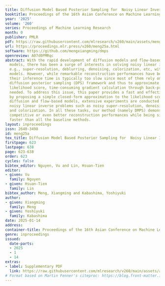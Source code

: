 ```yaml
---
title: Diffusion Model Based Posterior Sampling for  Noisy Linear Inverse Problems
booktitle: Proceedings of the 16th Asian Conference on Machine Learning
year: '2025'
volume: '260'
series: Proceedings of Machine Learning Research
month: 0
publisher: PMLR
pdf: https://raw.githubusercontent.com/mlresearch/v260/main/assets/meng25a/meng25a.pdf
url: https://proceedings.mlr.press/v260/meng25a.html
software: https://github.com/mengxiangming/dmps
openreview: A07d0PMRqc
abstract: With the rapid development of diffusion models and flow-based generative
  models, there has been a surge of interests in solving noisy linear inverse problems,
  e.g., super-resolution, deblurring, denoising, colorization, etc, with generative
  models. However, while remarkable reconstruction performances have been achieved,
  their inference time is typically too slow since most of them rely on the seminal
  diffusion posterior sampling (DPS) framework and thus to approximate the intractable
  likelihood score, time-consuming gradient calculation through back-propagation is
  needed. To address this issue, this paper provides a fast and effective solution
  by proposing a simple closed-form approximation to the likelihood score. For both
  diffusion and flow-based models, extensive experiments are conducted on various
  noisy linear inverse problems such as noisy super-resolution, denoising, deblurring,
  and colorization. In all these tasks, our method (namely DMPS) demonstrates highly
  competitive or even better reconstruction performances while being significantly
  faster than all the baseline methods.
layout: inproceedings
issn: 2640-3498
id: meng25a
tex_title: Diffusion Model Based Posterior Sampling for  Noisy Linear Inverse Problems
firstpage: 623
lastpage: 638
page: 623-638
order: 623
cycles: false
bibtex_editor: Nguyen, Vu and Lin, Hsuan-Tien
editor:
- given: Vu
  family: Nguyen
- given: Hsuan-Tien
  family: Lin
bibtex_author: Meng, Xiangming and Kabashima, Yoshiyuki
author:
- given: Xiangming
  family: Meng
- given: Yoshiyuki
  family: Kabashima
date: 2025-01-14
address:
container-title: Proceedings of the 16th Asian Conference on Machine Learning
genre: inproceedings
issued:
  date-parts:
  - 2025
  - 1
  - 14
extras:
- label: Supplementary PDF
  link: https://raw.githubusercontent.com/mlresearch/v260/main/assets/assets/meng25a/meng25a-supp.pdf
# Format based on Martin Fenner's citeproc: https://blog.front-matter.io/posts/citeproc-yaml-for-bibliographies/
---
```

